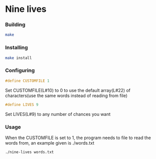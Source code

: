 # Nine lives

### Building
```sh
make
```


### Installing
```sh
make install
```

### Configuring

```c
#define CUSTOMFILE 1
```
Set CUSTOMFILE(L#10) to 0 to use the default array(L#22) of characters(use the same words instead of reading from file)


```c
#define LIVES 9
```
Set LIVES(L#9) to any number of chances you want

### Usage
When the CUSTOMFILE is set to 1, the program needs to file to read the words from, an example given is ./words.txt 
```
./nine-lives words.txt
```

